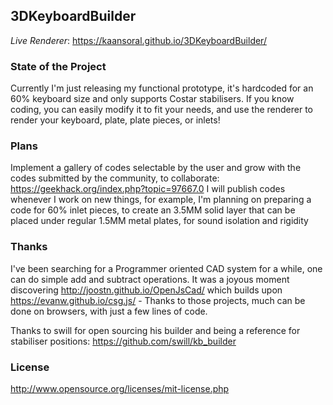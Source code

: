## 3DKeyboardBuilder

*Live Renderer*: https://kaansoral.github.io/3DKeyboardBuilder/

### State of the Project
Currently I'm just releasing my functional prototype, it's hardcoded for an 60% keyboard size and only supports Costar stabilisers. If you know coding, you can easily modify it to fit your needs, and use the renderer to render your keyboard, plate, plate pieces, or inlets!

### Plans
Implement a gallery of codes selectable by the user and grow with the codes submitted by the community, to collaborate: https://geekhack.org/index.php?topic=97667.0
I will publish codes whenever I work on new things, for example, I'm planning on preparing a code for 60% inlet pieces, to create an 3.5MM solid layer that can be placed under regular 1.5MM metal plates, for sound isolation and rigidity

### Thanks
I've been searching for a Programmer oriented CAD system for a while, one can do simple add and subtract operations. It was a joyous moment discovering http://joostn.github.io/OpenJsCad/ which builds upon https://evanw.github.io/csg.js/ - Thanks to those projects, much can be done on browsers, with just a few lines of code.

Thanks to swill for open sourcing his builder and being a reference for stabiliser positions: https://github.com/swill/kb_builder

### License
http://www.opensource.org/licenses/mit-license.php